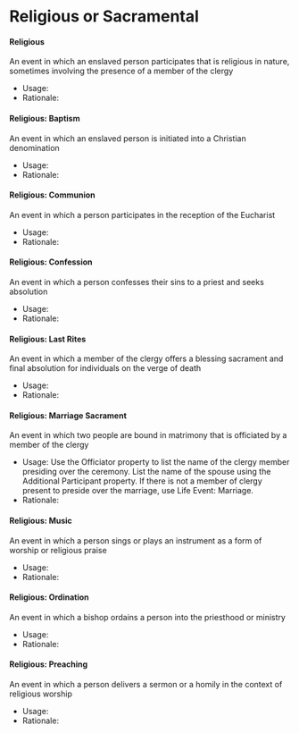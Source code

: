 # Religious or Sacramental

#### Religious

An event in which an enslaved person participates that is religious in nature, sometimes involving the presence of a member of the clergy

* Usage:
* Rationale:

#### Religious: Baptism

An event in which an enslaved person is initiated into a Christian denomination

* Usage:
* Rationale:

#### Religious: Communion

An event in which a person participates in the reception of the Eucharist

* Usage:
* Rationale:

#### Religious: Confession

An event in which a person confesses their sins to a priest and seeks absolution

* Usage:
* Rationale:

#### Religious: Last Rites

An event in which a member of the clergy offers a blessing sacrament and final absolution for individuals on the verge of death

* Usage:
* Rationale:

#### Religious: Marriage Sacrament

An event in which two people are bound in matrimony that is officiated by a member of the clergy

* Usage: Use the Officiator property to list the name of the clergy member presiding over the ceremony. List the name of the spouse using the Additional Participant property. If there is not a member of clergy present to preside over the marriage, use Life Event: Marriage.
* Rationale:

#### Religious: Music

An event in which a person sings or plays an instrument as a form of worship or religious praise

* Usage:
* Rationale:

#### Religious: Ordination

An event in which a bishop ordains a person into the priesthood or ministry

* Usage:
* Rationale:

#### Religious: Preaching

An event in which a person delivers a sermon or a homily in the context of religious worship

* Usage:
* Rationale:
